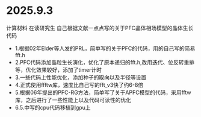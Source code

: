 # 2025.9.3
计算材料 在读研究生
自己根据文献一点点写的关于PFC晶体相场模型的晶体生长代码
* 1.根据02年Elder等人发的PRL，简单写的关于PFC的代码，用的自己写的简易fft.h
* 2.PFC代码添加晶粒生长演化，优化了原本递归的fft.h,改用迭代、位反转重排等，优化效果较好，添加了timer计时
* 3.一些代码上性能优化，添加种子的取向以及半径等设置
* 4.正式使用ffftw库，速度比自己写的fft_v3快了约6-8倍
* 5.根据06年提出的PFC-RG方法，简单写了关于APFC模型的代码，采用fftw库，之后进行了一些性能上以及代码可读性的优化
* 6.5.中写的cpu代码移植到gpu上
